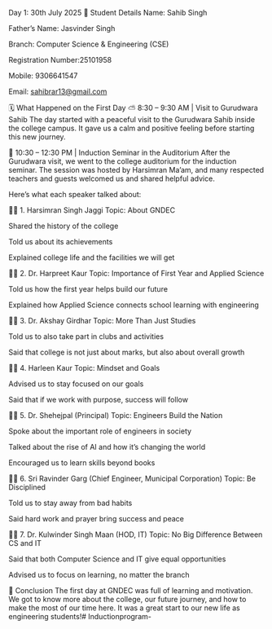 Day 1: 30th July 2025
👤 Student Details
Name: Sahib Singh 

Father’s Name: Jasvinder Singh 

Branch: Computer Science & Engineering (CSE)

Registration Number:25101958

Mobile: 9306641547

Email: sahibrar13@gmail.com

🗓️ What Happened on the First Day
⛅ 8:30 – 9:30 AM | Visit to Gurudwara Sahib
The day started with a peaceful visit to the Gurudwara Sahib inside the college campus. It gave us a calm and positive feeling before starting this new journey.

🎤 10:30 – 12:30 PM | Induction Seminar in the Auditorium
After the Gurudwara visit, we went to the college auditorium for the induction seminar. The session was hosted by Harsimran Ma’am, and many respected teachers and guests welcomed us and shared helpful advice.

Here’s what each speaker talked about:

🧑‍🏫 1. Harsimran Singh Jaggi
Topic: About GNDEC

Shared the history of the college

Told us about its achievements

Explained college life and the facilities we will get

👩‍🏫 2. Dr. Harpreet Kaur
Topic: Importance of First Year and Applied Science

Told us how the first year helps build our future

Explained how Applied Science connects school learning with engineering

🧑‍🏫 3. Dr. Akshay Girdhar
Topic: More Than Just Studies

Told us to also take part in clubs and activities

Said that college is not just about marks, but also about overall growth

👩‍🏫 4. Harleen Kaur
Topic: Mindset and Goals

Advised us to stay focused on our goals

Said that if we work with purpose, success will follow

👨‍🏫 5. Dr. Shehejpal (Principal)
Topic: Engineers Build the Nation

Spoke about the important role of engineers in society

Talked about the rise of AI and how it’s changing the world

Encouraged us to learn skills beyond books

🧑‍💼 6. Sri Ravinder Garg (Chief Engineer, Municipal Corporation)
Topic: Be Disciplined

Told us to stay away from bad habits

Said hard work and prayer bring success and peace

👨‍🏫 7. Dr. Kulwinder Singh Maan (HOD, IT)
Topic: No Big Difference Between CS and IT

Said that both Computer Science and IT give equal opportunities

Advised us to focus on learning, no matter the branch

📝 Conclusion
The first day at GNDEC was full of learning and motivation. We got to know more about the college, our future journey, and how to make the most of our time here. It was a great start to our new life as engineering students!# Inductionprogram-
